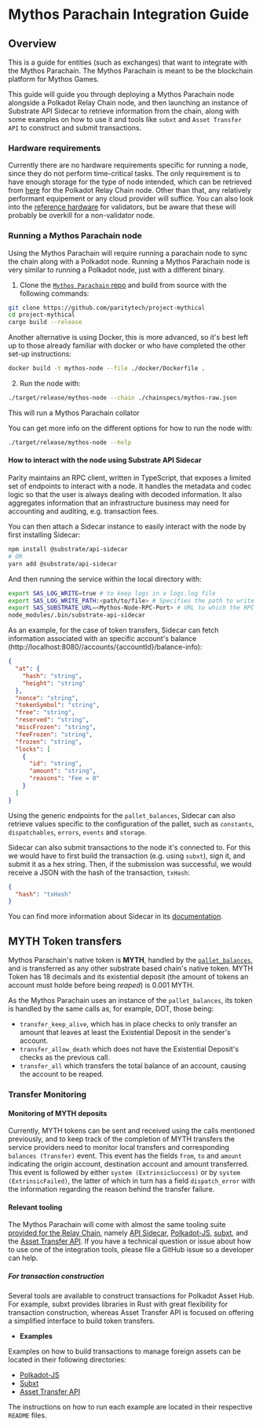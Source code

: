 # Mythos Parachain Integration Guide

## Overview

This is a guide for entities (such as exchanges) that want to integrate with the Mythos Parachain. The Mythos Parachain is meant to be the blockchain platform for Mythos Games.

This guide will guide you through deploying a Mythos Parachain node alongside a Polkadot Relay Chain node, and then launching an instance of Substrate API Sidecar to retrieve information from the chain, along with some examples on how to use it and tools like `subxt` and `Asset Transfer API` to construct and submit transactions.

### Hardware requirements

Currently there are no hardware requirements specific for running a node, since they do not perform time-critical tasks. The only requirement is to have enough storage for the type of node intended, which can be retrieved from [here](https://stakeworld.io/docs/dbsize) for the Polkadot Relay Chain node. Other than that, any relatively performant equipement or any cloud provider will suffice. You can also look into the [reference hardware](https://wiki.polkadot.network/docs/maintain-guides-how-to-validate-polkadot#reference-hardware) for validators, but be aware that these will probably be overkill for a non-validator node.

### Running a Mythos Parachain node

Using the Mythos Parachain will require running a parachain node to sync the chain along with a Polkadot node. Running a Mythos Parachain node is very similar to running a Polkadot node, just with a different binary.

1. Clone the [`Mythos Parachain` repo](https://github.com/paritytech/project-mythical/tree/main) and build from source with the following commands:
  ```bash
  git clone https://github.com/paritytech/project-mythical
  cd project-mythical
  cargo build --release
  ```

  Another alternative is using Docker, this is more advanced, so it's best left up to those already familiar with docker or who have completed the other set-up instructions:

  ```bash
  docker build -t mythos-node --file ./docker/Dockerfile .
  ```

2. Run the node with:

  ```bash
  ./target/release/mythos-node --chain ./chainspecs/mythos-raw.json
  ```
  This will run a Mythos Parachain collator

  You can get more info on the different options for how to run the node with:

  ```bash
  ./target/release/mythos-node --help
  ```

#### How to interact with the node using Substrate API Sidecar

Parity maintains an RPC client, written in TypeScript, that exposes a limited set of endpoints to interact with a node. It handles the metadata and codec logic so that the user is always dealing with decoded information. It also aggregates information that an infrastructure business may need for accounting and auditing, e.g. transaction fees.

You can then attach a Sidecar instance to easily interact with the node by first installing Sidecar:

```bash
npm install @substrate/api-sidecar
# OR
yarn add @substrate/api-sidecar
```

And then running the service within the local directory with:

```bash
export SAS_LOG_WRITE=true # to keep logs in a logs.log file
export SAS_LOG_WRITE_PATH:<path/to/file> # Specifies the path to write the log files. Default will be where the package is installed.
export SAS_SUBSTRATE_URL=<Mythos-Node-RPC-Port> # URL to which the RPC proxy will attempt to connect to
node_modules/.bin/substrate-api-sidecar
```

As an example, for the case of token transfers, Sidecar can fetch information associated with an specific account's balance (http://localhost:8080//accounts/{accountId}/balance-info):

```json
{
  "at": {
    "hash": "string",
    "height": "string"
  },
  "nonce": "string",
  "tokenSymbol": "string",
  "free": "string",
  "reserved": "string",
  "miscFrozen": "string",
  "feeFrozen": "string",
  "frozen": "string",
  "locks": [
    {
      "id": "string",
      "amount": "string",
      "reasons": "Fee = 0"
    }
  ]
}
```

Using the generic endpoints for the `pallet_balances`, Sidecar can also retrieve values specific to the configuration of the pallet, such as `constants`, `dispatchables`, `errors`, `events` and `storage`.

Sidecar can also submit transactions to the node it's connected to. For this we would have to first build the transaction (e.g. using `subxt`), sign it, and submit it as a hex string. Then, if the submission was successful, we would receive a JSON with the hash of the transaction, `txHash`:

```json
{
  "hash": "txHash"
}
```

You can find more information about Sidecar in its [documentation](https://paritytech.github.io/substrate-api-sidecar/dist/).

## MYTH Token transfers

Mythos Parachain's native token is **MYTH**, handled by the [`pallet_balances`](https://docs.rs/pallet-balances/latest/pallet_balances/), and is transferred as any other substrate based chain's native token. MYTH Token has 18 decimals and its existential deposit (the amount of tokens an account must holde before being _reaped_) is 0.001 MYTH.

As the Mythos Parachain uses an instance of the `pallet_balances`, its token is handled by the same calls as, for example, DOT, those being:

- `transfer_keep_alive`, which has in place checks to only transfer an amount that leaves at least the Existential Deposit in the sender's account.
- `transfer_allow_death` which does not have the Existential Deposit's checks as the previous call.
- `transfer_all` which transfers the total balance of an account, causing the account to be reaped.

### Transfer Monitoring

#### Monitoring of MYTH deposits

Currently, MYTH tokens can be sent and received using the calls mentioned previously, and to keep track of the completion of MYTH transfers the service providers need to monitor local transfers and corresponding `balances (Transfer)` event. This event has the fields `from`, `to` and `amount` indicating the origin account, destination account and amount transferred. This event is followed by either `system (ExtrinsicSuccess)` or by `system (ExtrinsicFailed)`, the latter of which in turn has a field `dispatch_error` with the information regarding the reason behind the transfer failure.

#### Relevant tooling

The Mythos Parachain will come with almost the same tooling suite [provided for the Relay Chain](https://wiki.polkadot.network/docs/build-integration#recommendation), namely [API Sidecar](https://github.com/paritytech/substrate-api-sidecar), [Polkadot-JS](https://wiki.polkadot.network/docs/learn-polkadotjs-index), [subxt](https://github.com/paritytech/subxt), and the [Asset Transfer API](https://github.com/paritytech/asset-transfer-api). If you have a technical question or issue about how to use one of the integration tools, please file a GitHub issue so a developer can help.


##### For transaction construction

Several tools are available to construct transactions for Polkadot Asset Hub. For example, subxt provides libraries in Rust with great flexibility for transaction construction, whereas Asset Transfer API is focused on offering a simplified interface to build token transfers.

- **Examples**

Examples on how to build transactions to manage foreign assets can be located in their following directories:

- [Polkadot-JS](/polkadot-js-example/)
- [Subxt](/subxt-example/)
- [Asset Transfer API](/asset-transfer-api-example/)

The instructions on how to run each example are located in their respective `README` files.
